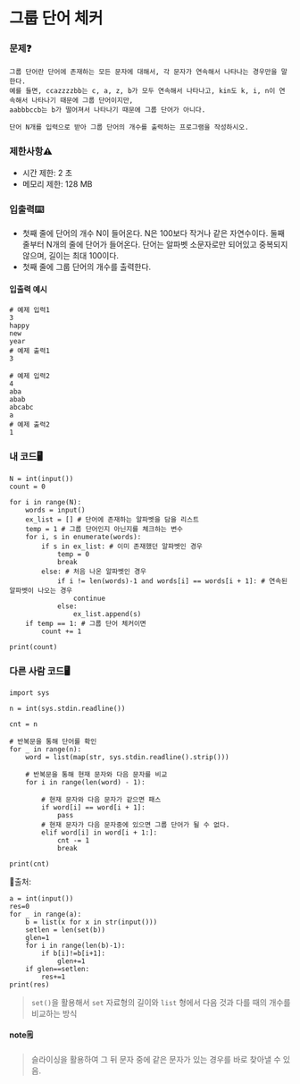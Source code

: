 # 그룹 단어 체커

### 문제❓
```
그룹 단어란 단어에 존재하는 모든 문자에 대해서, 각 문자가 연속해서 나타나는 경우만을 말한다. 
예를 들면, ccazzzzbb는 c, a, z, b가 모두 연속해서 나타나고, kin도 k, i, n이 연속해서 나타나기 때문에 그룹 단어이지만, 
aabbbccb는 b가 떨어져서 나타나기 때문에 그룹 단어가 아니다.

단어 N개를 입력으로 받아 그룹 단어의 개수를 출력하는 프로그램을 작성하시오.
```

### 제한사항⚠️
* 시간 제한: 2 초
* 메모리 제한: 128 MB

### 입출력⌨️
* 첫째 줄에 단어의 개수 N이 들어온다. N은 100보다 작거나 같은 자연수이다. 둘째 줄부터 N개의 줄에 단어가 들어온다. 단어는 알파벳 소문자로만 되어있고 중복되지 않으며, 길이는 최대 100이다.
* 첫째 줄에 그룹 단어의 개수를 출력한다.

#### 입출력 예시
```
# 예제 입력1
3
happy
new
year
# 예제 출력1
3

# 예제 입력2
4
aba
abab
abcabc
a
# 예제 출력2
1
```

### 내 코드🖥️
```
N = int(input())
count = 0

for i in range(N):
    words = input()
    ex_list = [] # 단어에 존재하는 알파벳을 담을 리스트
    temp = 1 # 그룹 단어인지 아닌지를 체크하는 변수
    for i, s in enumerate(words):
        if s in ex_list: # 이미 존재했던 알파벳인 경우
            temp = 0
            break
        else: # 처음 나온 알파벳인 경우 
            if i != len(words)-1 and words[i] == words[i + 1]: # 연속된 알파벳이 나오는 경우 
                continue
            else:
                ex_list.append(s)
    if temp == 1: # 그룹 단어 체커이면
        count += 1

print(count)
```

### 다른 사람 코드🖥️
```
import sys

n = int(sys.stdin.readline())

cnt = n

# 반복문을 통해 단어를 확인
for _ in range(n):
    word = list(map(str, sys.stdin.readline().strip()))
    
    # 반복문을 통해 현재 문자와 다음 문자를 비교
    for i in range(len(word) - 1):
        
        # 현재 문자와 다음 문자가 같으면 패스
        if word[i] == word[i + 1]:
            pass
        # 현재 문자가 다음 문자중에 있으면 그룹 단어가 될 수 없다.
        elif word[i] in word[i + 1:]:
            cnt -= 1
            break

print(cnt)
```
🔗출처:

```
a = int(input())
res=0
for _ in range(a):
    b = list(x for x in str(input()))
    setlen = len(set(b))
    glen=1
    for i in range(len(b)-1):
        if b[i]!=b[i+1]:
            glen+=1
    if glen==setlen:
        res+=1
print(res)
```
> `set()`을 활용해서 `set` 자료형의 길이와 `list` 형에서 다음 것과 다를 때의 개수를 비교하는 방식

#### note🗒️
> 슬라이싱을 활용하여 그 뒤 문자 중에 같은 문자가 있는 경우를 바로 찾아낼 수 있음.
